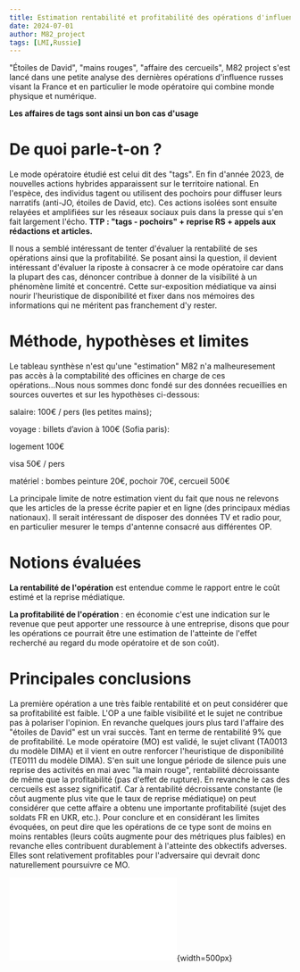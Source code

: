 ```yaml
---
title: Estimation rentabilité et profitabilité des opérations d'influence russes
date: 2024-07-01
author: M82_project
tags: [LMI,Russie]
---
```


"Étoiles de David", "mains rouges", "affaire des cercueils", M82 project s'est lancé dans une petite analyse des dernières opérations d'influence russes visant la France et en particulier le mode opératoire qui combine monde physique et numérique. 

**Les affaires de tags sont ainsi un bon cas d'usage**

# De quoi parle-t-on ?
  
Le mode opératoire étudié est celui dit des "tags". En fin d'année 2023, de nouvelles actions hybrides apparaissent sur le territoire national. En l'espèce, des individus tagent ou utilisent des pochoirs pour diffuser leurs narratifs (anti-JO, étoiles de David, etc). Ces actions isolées sont ensuite relayées et amplifiées sur les réseaux sociaux puis dans la presse qui s'en fait largement l'écho. 
**TTP : "tags - pochoirs" + reprise RS + appels aux rédactions et articles.**

Il nous a semblé intéressant de tenter d'évaluer la rentabilité de ses opérations ainsi que la profitabilité. Se posant ainsi la question, il devient intéressant d'évaluer la riposte à consacrer à ce mode opératoire car dans la plupart des cas, dénoncer contribue à donner de la visibilité à un phénomène limité et concentré. Cette sur-exposition médiatique va ainsi nourir l'heuristique de disponibilité et fixer dans nos mémoires des informations qui ne méritent pas franchement d'y rester.

# Méthode, hypothèses et limites

Le tableau synthèse n'est qu'une "estimation" M82 n'a malheuresement pas accès à la comptabilité des officines en charge de ces opérations...Nous nous sommes donc fondé sur des données recueillies en sources ouvertes et sur les hypothèses ci-dessous:

salaire:  100€ / pers (les petites mains);

voyage : billets d’avion à 100€ (Sofia paris):

logement 100€

visa 50€ / pers

matériel : bombes peinture 20€, pochoir 70€, cercueil 500€

La principale limite de notre estimation vient du fait que nous ne relevons que les articles de la presse écrite papier et en ligne (des principaux médias nationaux). Il serait intéressant de disposer des données TV et radio pour, en particulier mesurer le temps d'antenne consacré aus différentes OP.

# Notions évaluées 

**La rentabilité de l'opération** est entendue comme le rapport entre le coût estimé et la reprise médiatique.

**La profitabilité de l'opération** : en économie c'est une indication sur le revenue que peut apporter une ressource à une entreprise, disons que pour les opérations ce pourrait être une estimation de l'atteinte de l'effet recherché au regard du mode opératoire et de son coût).

# Principales conclusions
La première opération a une très faible rentabilité et on peut considérer que sa profitabilité est faible. L'OP a une faible visibilité et le sujet ne contribue pas à polariser l'opinion. En revanche quelques jours plus tard l'affaire des "étoiles de David" est un vrai succès. Tant en terme de rentabilité 9% que de profitabilité. Le mode opératoire (MO) est validé, le sujet clivant (TA0013 du modèle DIMA) et il vient en outre renforcer l'heuristique de disponibilité (TE0111 du modèle DIMA). S'en suit une longue période de silence puis une reprise des activités en mai avec "la main rouge", rentabilité décroissante de même que la profitabilité (pas d'effet de rupture). En revanche le cas des cercueils est assez significatif. Car à rentabilité décroissante constante (le côut augmente plus vite que le taux de reprise médiatique) on peut considérer que cette affaire a obtenu une importante profitabilité (sujet des soldats FR en UKR, etc.). Pour conclure et en considérant les limites évoquées, on peut dire que les opérations de ce type sont de moins en moins rentables (leurs coûts augmente pour des métriques plus faibles) en revanche elles contribuent durablement à l'atteinte des obkectifs adverses. Elles sont relativement profitables pour l'adversaire qui devrait donc naturellement poursuivre ce MO. 

![Analyse_tags](/files/Analyse_tags.pdf){width=500px}


